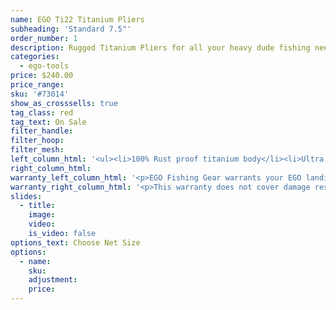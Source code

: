 ```yaml
---
name: EGO Ti22 Titanium Pliers
subheading: 'Standard 7.5"'
order_number: 1
description: Rugged Titanium Pliers for all your heavy dude fishing needs.  I deal for salt water use and comes with replaceable tungsten steel cutters.
categories:
  - ego-tools
price: $240.00
price_range:
sku: '#73014'
show_as_crosssells: true
tag_class: red
tag_text: On Sale
filter_handle:
filter_hoop:
filter_mesh:
left_column_html: '<ul><li>100% Rust proof titanium body</li><li>Ultra strong teeth for maximum grip</li><li>Precisely engineered replaceable tungsten steel cutters</li><li>Contoured handles for comfort grip</li><li>Thumb posts for extra control and support</li><li>Lanyard fastening loop</li><li>Limited lifetime warranty</li></ul>'
right_column_html:
warranty_left_column_html: '<p>EGO Fishing Gear warrants your EGO landing net to be free of defects in material and workmanship(excluding net mesh) for a period of two (2) years from the date of original purchase.</p><div class="divider">&nbsp;</div><p><strong>If your EGO fishing tool exhibits such a defect, Adventure Products will, at its option, replace or repair it without charge, provided the customer:</strong></p><p><strong>1) Returns defective product, postage paid and insured, indicating the reason(s) for the return to:</strong></p><p>Adventure Products<br />Product Returns<br />889 Guy Paine Rd.<br />Macon, GA 31206</p><p><strong>2) Submits proof of date of original purchase.</strong></p><p><a class="block_btn" href="/contact-us">File Claim Online</a></p>'
warranty_right_column_html: '<p>This warranty does not cover damage resulting from accident, misuse, abuse, tampering, unreasonable use or normal wear.</p><p>ADVENTURE PRODUCTS, INC. MAKES NO OTHER WARRANTY EXPRESS OR IMPLIED INCLUDING THE IMPLIED WARRANTIES OF MERCHANTABILITY AND FITNESS FOR PARTICULAR USE.</p>'
slides:
  - title:
    image:
    video:
    is_video: false
options_text: Choose Net Size
options:
  - name:
    sku:
    adjustment:
    price:
---
```


